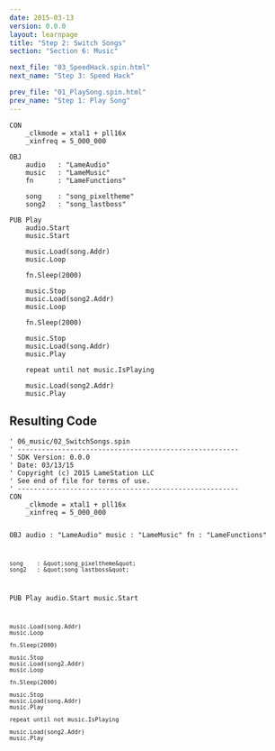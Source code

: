 ```yaml
---
date: 2015-03-13
version: 0.0.0
layout: learnpage
title: "Step 2: Switch Songs"
section: "Section 6: Music"

next_file: "03_SpeedHack.spin.html"
next_name: "Step 3: Speed Hack"

prev_file: "01_PlaySong.spin.html"
prev_name: "Step 1: Play Song"
---
```

<pre><code>CON
    _clkmode = xtal1 + pll16x
    _xinfreq = 5_000_000
  
OBJ
    audio   : &quot;LameAudio&quot;
    music   : &quot;LameMusic&quot;
    fn      : &quot;LameFunctions&quot;

    song    : &quot;song_pixeltheme&quot;
    song2   : &quot;song_lastboss&quot;

PUB Play
    audio.Start
    music.Start
    
    music.Load(song.Addr)
    music.Loop
    
    fn.Sleep(2000)
    
    music.Stop
    music.Load(song2.Addr)
    music.Loop

    fn.Sleep(2000)    

    music.Stop
    music.Load(song.Addr)
    music.Play
    
    repeat until not music.IsPlaying
    
    music.Load(song2.Addr)
    music.Play</code></pre>
<h2 id="resulting-code">Resulting Code</h2>
<pre><code>&#39; 06_music/02_SwitchSongs.spin
&#39; -------------------------------------------------------
&#39; SDK Version: 0.0.0
&#39; Date: 03/13/15
&#39; Copyright (c) 2015 LameStation LLC
&#39; See end of file for terms of use.
&#39; -------------------------------------------------------
CON
    _clkmode = xtal1 + pll16x
    _xinfreq = 5_000_000
  
OBJ
    audio   : &quot;LameAudio&quot;
    music   : &quot;LameMusic&quot;
    fn      : &quot;LameFunctions&quot;

    song    : &quot;song_pixeltheme&quot;
    song2   : &quot;song_lastboss&quot;

PUB Play
    audio.Start
    music.Start
    
    music.Load(song.Addr)
    music.Loop
    
    fn.Sleep(2000)
    
    music.Stop
    music.Load(song2.Addr)
    music.Loop

    fn.Sleep(2000)    

    music.Stop
    music.Load(song.Addr)
    music.Play
    
    repeat until not music.IsPlaying
    
    music.Load(song2.Addr)
    music.Play

</code></pre>
